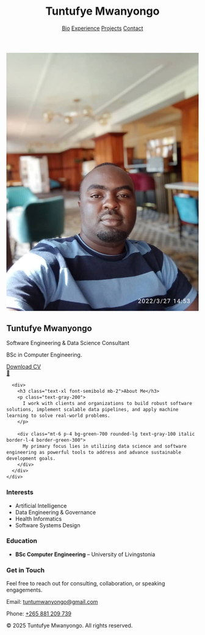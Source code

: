 <!DOCTYPE html>
<html lang="en" class="scroll-smooth">
<head>
  <meta charset="UTF-8" />
  <meta name="viewport" content="width=device-width, initial-scale=1.0" />
  <title>Tuntufye Mwanyongo</title>
  <link href="https://cdn.jsdelivr.net/npm/tailwindcss@2.2.19/dist/tailwind.min.css" rel="stylesheet" />
  <!-- Font Awesome CDN -->
  <script src="https://kit.fontawesome.com/a076d05399.js" crossorigin="anonymous"></script>
</head>
<body class="bg-green-900 text-white">

  <!-- Navbar -->
  <header class="bg-white text-black shadow sticky top-0 z-50">
    <div class="max-w-6xl mx-auto px-4 py-4 flex justify-between items-center">
      <h1 class="text-xl font-bold">Tuntufye Mwanyongo</h1>
      <nav class="space-x-6 text-sm font-medium">
        <a href="#bio" class="hover:underline">Bio</a>
        <a href="#experience" class="hover:underline">Experience</a>
        <a href="#projects" class="hover:underline">Projects</a>
        <a href="#contact" class="hover:underline">Contact</a>
      </nav>
    </div>
  </header>

  <!-- Hero Section -->
  <section class="bg-green-800 py-12" id="bio">
    <div class="max-w-6xl mx-auto px-4 grid md:grid-cols-2 gap-10 items-center">
      <div class="text-center md:text-left">
        <img src="pic.jpg" alt="Profile" class="w-32 h-32 mx-auto md:mx-0 rounded-full border-4 border-white" />
        <h2 class="mt-4 text-2xl font-bold">Tuntufye Mwanyongo</h2>
        <p class="text-sm opacity-80">Software Engineering & Data Science Consultant</p>
        <p class="mt-4 text-gray-200"> 
          BSc in Computer Engineering.
        </p>
        <div class="mt-4">
          <a href="#" class="bg-gray-200 text-black font-medium px-4 py-2 rounded hover:bg-white transition">Download CV</a>
        </div>
        <div class="mt-4 flex justify-center md:justify-start space-x-4 text-xl">
          <a href="mailto:tuntumwanyongo@gmail.com" title="Email" aria-label="Email">📧</a>
          <a href="https://github.com/Tuntufye4" target="_blank" title="GitHub" aria-label="GitHub">
            <i class="fab fa-github"></i>
          </a>
          <a href="https://www.linkedin.com/in/tuntufye-mwanyongo-36b6a6197/" target="_blank" title="LinkedIn" aria-label="LinkedIn">
            <i class="fab fa-linkedin"></i>
          </a>
        </div>
      </div>

      <div>
        <h3 class="text-xl font-semibold mb-2">About Me</h3>
        <p class="text-gray-200">
          I work with clients and organizations to build robust software solutions, implement scalable data pipelines, and apply machine learning to solve real-world problems.
        </p>

        <div class="mt-6 p-4 bg-green-700 rounded-lg text-gray-100 italic border-l-4 border-green-300">
          My primary focus lies in utilizing data science and software engineering as powerful tools to address and advance sustainable development goals.
        </div>
      </div>
    </div>
  </section>

  <!-- Interests & Education -->
  <section class="bg-green-900 py-12">
    <div class="max-w-6xl mx-auto px-4 grid md:grid-cols-2 gap-12">
      <div>
        <h3 class="text-xl font-semibold mb-4">Interests</h3>
        <ul class="list-disc list-inside space-y-1 text-gray-200">
          <li>Artificial Intelligence</li>
          <li>Data Engineering & Governance</li>
          <li>Health Informatics</li>
          <li>Software Systems Design</li>
        </ul>
      </div>
      <div>
        <h3 class="text-xl font-semibold mb-4">Education</h3>
        <ul class="space-y-2 text-gray-200">
          <li><strong>BSc Computer Engineering</strong> – University of Livingstonia</li>
        </ul>
      </div>
    </div>
  </section>

  <!-- Contact -->
  <section class="bg-green-800 py-12" id="contact">
    <div class="max-w-4xl mx-auto px-4 text-center">
      <h3 class="text-xl font-semibold mb-4">Get in Touch</h3>
      <p class="text-gray-200 mb-4">Feel free to reach out for consulting, collaboration, or speaking engagements.</p>
      <p>Email: <a href="mailto:tuntumwanyongo@gmail.com" class="underline">tuntumwanyongo@gmail.com</a></p>
      <p>Phone: <a href="tel:+265881209739" class="underline">+265 881 209 739</a></p>
    </div>
  </section>

  <footer class="text-center py-6 text-sm text-gray-300 bg-green-900">
    &copy; 2025 Tuntufye Mwanyongo. All rights reserved.
  </footer>
 
</body>
</html>

